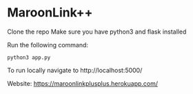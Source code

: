 # MaroonLink++

Clone the repo
Make sure you have python3 and flask installed

Run the following command:
```
python3 app.py
```
To run locally navigate to http://localhost:5000/

Website: https://maroonlinkplusplus.herokuapp.com/
